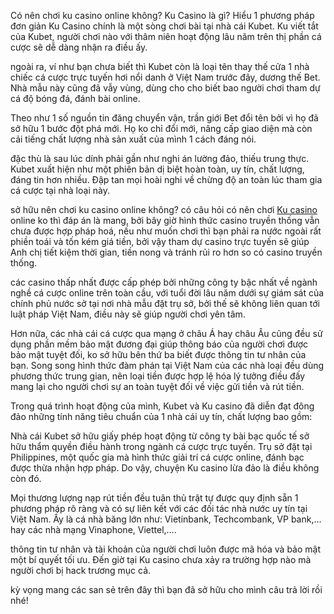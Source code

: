 Có nên chơi ku casino online không?
Ku Casino là gì?
Hiểu 1 phương pháp đơn giản Ku Casino chính là một sòng chơi bài tại nhà cái Kubet. Ku viết tắt của Kubet, người chơi nào với thâm niên hoạt động lâu năm trên thị phần cá cược sẽ dễ dàng nhận ra điều ấy.

ngoài ra, ví như bạn chưa biết thì Kubet còn là loại tên thay thế cửa 1 nhà chiếc cá cược trực tuyến hơi nổi danh ở Việt Nam trước đây, dương thế Bet. Nhà mẫu này cũng đã vẫy vùng, dùng cho cho biết bao người chơi tham dự cá độ bóng đá, đánh bài online.

Theo như 1 số nguồn tin đăng chuyển vận, trần giới Bet đổi tên bởi vì họ đã sở hữu 1 bước đột phá mới. Họ ko chỉ đổi mới, nâng cấp giao diện mà còn cải tiếng chất lượng nhà sản xuất của mình 1 cách đáng nói.

đặc thù là sau lúc dính phải gần như nghi án lường đảo, thiếu trung thực. Kubet xuất hiện như một phiên bản dị biệt hoàn toàn, uy tín, chất lượng, đáng tin hơn nhiều. Đập tan mọi hoài nghi về chừng độ an toàn lúc tham gia cá cược tại nhà loại này.

sở hữu nên chơi ku casino online không?
có câu hỏi có nên chơi <a href="https://188ku.net/">Ku casino</a> online ko thì đáp án là mang, bởi bây giờ hình thức casino truyền thống vẫn chưa được hợp pháp hoá, nếu như muốn chơi thì bạn phải ra nước ngoài rất phiền toái và tốn kém giá tiền, bởi vậy tham dự casino trực tuyến sẽ giúp Anh chị tiết kiệm thời gian, tiền nong và tránh rủi ro hơn so có casino truyền thống.

các casino thấp nhất được cấp phép bởi những công ty bậc nhất về ngành nghề cá cược online trên toàn cầu, với tuổi đời lâu năm dưới sự giám sát của chính phủ nước sở tại nơi nhà mẫu đặt trụ sở, bởi thế sẽ không liên quan tới luật pháp Việt Nam, điều này sẽ giúp người chơi yên tâm.

Hơn nữa, các nhà cái cá cược qua mạng ở châu Á hay châu Âu cũng đều sử dụng phần mềm bảo mật đương đại giúp thông báo của người chơi được bảo mật tuyệt đối, ko sở hữu bên thứ ba biết được thông tin tư nhân của bạn. Song song hình thức đàm phán tại Việt Nam của các nhà loại đều dùng phương thức trung gian, nên loại tiền được hợp lệ hóa lý tưởng điều đấy mang lại cho người chơi sự an toàn tuyệt đối về việc gửi tiền và rút tiền.

Trong quá trình hoạt động của mình, Kubet và Ku casino đã diễn đạt đông đảo những tính năng tiêu chuẩn của 1 nhà cái uy tín, chất lượng bao gồm:

Nhà cái Kubet sở hữu giấy phép hoạt động từ công ty bài bạc quốc tế sở hữu thẩm quyền điều hành trong ngành cá cược trực tuyến. Trụ sở đặt tại Philippines, một quốc gia mà hình thức giải trí cá cược online, đánh bạc được thừa nhận hợp pháp. Do vậy, chuyện Ku casino lừa đảo là điều không còn đó.

Mọi thương lượng nạp rút tiền đều tuân thủ trật tự được quy định sẵn 1 phương pháp rõ ràng và có sự liên kết với các đối tác nhà nước uy tín tại Việt Nam. Ấy là cá nhà băng lớn như: Vietinbank, Techcombank, VP bank,…hay các nhà mạng Vinaphone, Viettel,….

thông tin tư nhân và tài khoản của người chơi luôn được mã hóa và bảo mật một bí quyết tối ưu. Đến giờ tại Ku casino chưa xảy ra trường hợp nào mà người chơi bị hack trương mục cả.

kỳ vọng mang các san sẻ trên đây thì bạn đã sở hữu cho mình câu trả lời rồi nhé!
